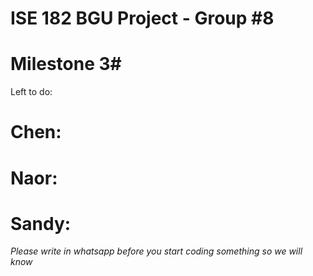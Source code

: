 # ISE 182 BGU Project - Group #8

# Milestone 3#

Left to do:


# Chen:


# Naor:


# Sandy:



*Please write in whatsapp before you start coding something so we will know*

